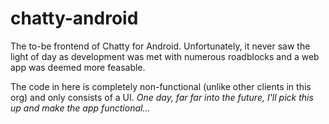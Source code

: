 # chatty-android

The to-be frontend of Chatty for Android. Unfortunately, it never
saw the light of day as development was met with numerous roadblocks
and a web app was deemed more feasable.

The code in here is completely non-functional (unlike other clients
in this org) and only consists of a UI. _One day, far far into the
future, I'll pick this up and make the app functional..._
